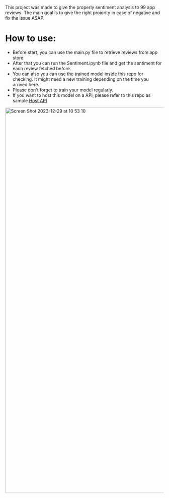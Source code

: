  This project was made to give the properly sentiment analysis to 99 app reviews. The main goal is to give the right proiority in case of negative and fix the issue ASAP.

# How to use:

- Before start, you can use the main.py file to retrieve reviews from app store.
- After that you can run the Sentiment.ipynb file and get the sentiment for each review fetched before.
- You can also you can use the trained model inside this repo for checking. It might need a new training depending on the time you arrived here.
- Please don't forget to train your model regularly.
- If you want to host this model on a API, please refer to this repo as sample [Host API](https://github.com/renatomateusx/Car_Purchase_Prediction_Amount)


<img width="1222" alt="Screen Shot 2023-12-29 at 10 53 10" src="https://github.com/renatomateusx/99-app-sentiment-analysis-review/assets/4579323/42704cff-d253-4b8e-828c-972d52f4dc0b">

